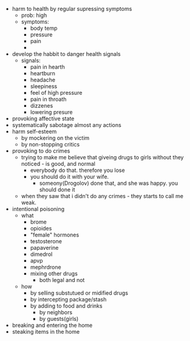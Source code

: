 - harm to health by regular supressing symptoms
  - prob: high
  - symptoms:
    - body temp
    - pressure
    - pain
    -
- develop the habbit to danger health signals
  - signals:
    - pain in hearth
    - heartburn
    - headache
    - sleepiness
    - feel of high pressure
    - pain in throath
    - dizzenes
    - lowering presure
- provoking affective state
- systematically sabotage almost any actions
- harm self-esteem
  - by mockering on the victim
  - by non-stopping critics
- provoking to do crimes
  - trying to make me believe that giveing drugs to girls without they noticed  - is good, and normal
    - everybody do that. therefore you lose
    - you should do it with your wife.
      - someony(Drogolov) done that, and she was happy. you should done it
  - when they saw that i didn't do any crimes - they starts to call me weak.
- intentional poisoning
  - what
    - brome
    - opioides
    - "female" hormones
    - testosterone
    - papaverine
    - dimedrol
    - apvp
    - mephrdrone
    - mixing other drugs
      - both legal and not
  - how
    - by selling substutued or midified drugs
    - by intercepting package/stash
    - by adding to food and drinks
      - by neighbors
      - by guests(girls)
- breaking and entering the home
- steaking items in the home
